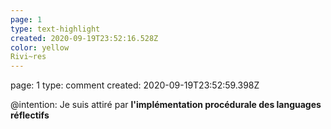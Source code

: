 ```yaml
---
page: 1
type: text-highlight
created: 2020-09-19T23:52:16.528Z
color: yellow
Rivi~res
---
```

page: 1
type: comment
created: 2020-09-19T23:52:59.398Z
<p>@intention: Je suis attiré par <b>l'implémentation procédurale des languages réflectifs</b></p>
